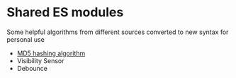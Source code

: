 # Shared ES modules

Some helpful algorithms from different sources converted to new syntax for personal use

- [MD5 hashing algorithm](http://www.myersdaily.org/joseph/javascript/md5-text.html)
- Visibility Sensor
- Debounce
